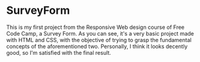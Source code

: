 # SurveyForm
This is my first project from the Responsive Web design course of Free Code Camp, a Survey Form.
As you can see, it's a very basic project made with HTML and CSS, with the objective of trying to grasp the fundamental concepts of the aforementioned two.
Personally, I think it looks decently good, so I'm satisfied with the final result.

